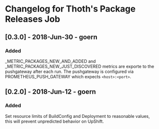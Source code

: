 # Changelog for Thoth's Package Releases Job

## [0.3.0] - 2018-Jun-30 - goern

### Added

_METRIC_PACKAGES_NEW_AND_ADDED and _METRIC_PACKAGES_NEW_JUST_DISCOVERED metrics are exporte to the pushgateway after each run. The pushgateway is configured via PROMETHEUS_PUSH_GATEWAY which expects `<host>:<port>`.

## [0.2.0] - 2018-Jun-12 - goern

### Added

Set resource limits of BuildConfig and Deployment to reasonable values, this will prevent unpredicted behavior on UpShift.